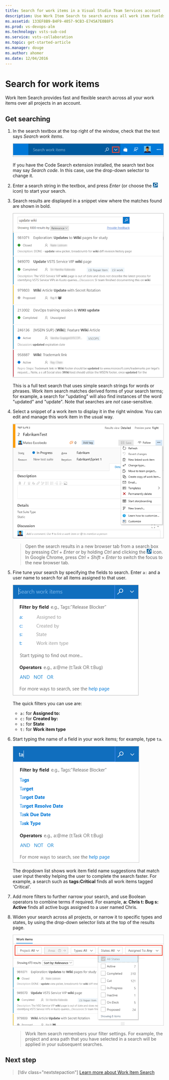 ```yaml
---
title: Search for work items in a Visual Studio Team Services account
description: Use Work Item Search to search across all work item fields over all projects of your Visual Studio Team Services (VSTS) projects, from anywhere and any computer or mobile device, using your web browser. Perform full text searches across all fields to efficiently locate relevant work items.
ms.assetid: 133EF8B9-B4F9-4057-9CB3-E745A7E0B8F5
ms.prod: vs-devops-alm
ms.technology: vsts-sub-cod
ms.service: vsts-collaboration
ms.topic: get-started-article
ms.manager: douge
ms.author: ahomer
ms.date: 12/04/2016
---
```


# Search for work items

Work Item Search provides fast and flexible search across all your work items over all projects in an account. 

<a name="start-search"></a>
## Get searching

1. In the search textbox at the top right of the window, check that the text says
   _Search work items_.

   ![The Work Item Search textbox in the VSTS title bar](_img/get-started/title-bar-search-box-empty-outlined.png)    

   If you have the Code Search extension installed, the search text box may
   say _Search code_. In this case, use the drop-down selector to change it. 

1. Enter a search string in the textbox, and press _Enter_ (or choose the 
   ![start search icon](../_img/_shared/start-search-icon.png) icon) to start your search. 

1. Search results are displayed in a snippet view where the matches found are shown in bold.

   ![Search results](_img/get-started/results-matching.png)

   This is a full text search that uses simple search strings for words or phrases.
   Work item search matches derived forms of your search terms; for example, a search for
   "updating" will also find instances of the word "updated" and "update". Note that searches are _not_ case-sensitive.

1. Select a snippet of a work item to display it in the right window. 
   You can edit and manage this work item in the usual way.

   ![Display a work item](_img/get-started/search-results-02.png)

   >Open the search results in a new browser tab from a search box by
   pressing _Ctrl_ + _Enter_ or by holding _Ctrl_ and clicking  the
   ![start search icon](../_img/_shared/start-search-icon.png) icon.
   In Google Chrome, press _Ctrl_ + _Shift_ + _Enter_ to switch the focus
   to the new browser tab. 

1. Fine tune your search by specifying the fields to search. Enter `a:` and a user name
   to search for all items assigned to that user.

   ![Static drop down](_img/get-started/static-dropdown.png)    

   The quick filters you can use are:

   * `a:` for **Assigned to:** 
   * `c:` for **Created by:** 
   * `s:` for **State** 
   * `t:` for **Work item type**<p />
 
1. Start typing the name of a field in your work items; for example, type `ta`.

   ![Quick filters as you type](_img/get-started/dyna-dropdown.png)    

   The dropdown list shows work item field name suggestions 
   that match user input thereby helping the user to complete the search faster. For example, a search such as 
   **tags:Critical** finds all work items tagged 'Critical'. 

1. Add more filters to further narrow your search, and use Boolean operators
   to combine terms if required. For example, 
   **a: Chris t: Bug s: Active** finds all active bugs assigned
   to a user named Chris.

1. Widen your search across all projects, or narrow it to specific types
   and states, by using the drop-down selector lists at the top of the results page.

   ![Selector drop-down lists](_img/get-started/area-selectors.png)    


   >Work Item search remembers your filter settings. For example, the project and area path that you have selected in a search will be applied in your subsequent searches.

## Next step

> [!div class="nextstepaction"]
> [Learn more about Work Item Search](advanced-search-syntax.md)
